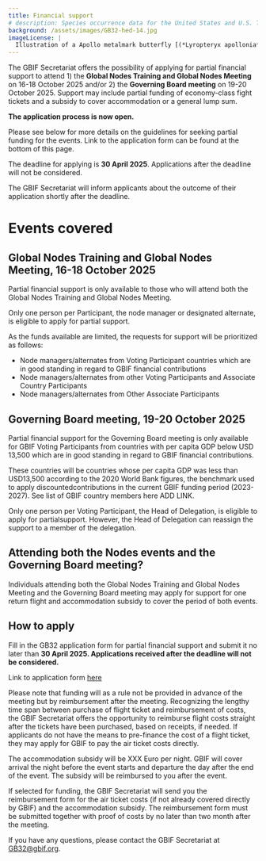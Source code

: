 ```yaml
---
title: Financial support
# description: Species occurrence data for the United States and U.S. Territories.
background: /assets/images/GB32-hed-14.jpg
imageLicense: |
  Illustration of a Apollo metalmark butterfly [(*Lyropteryx apollonia* Westwood, 1851)](https://www.gbif.org/species/165273183) from E.A. Seguy Papillons. Tolmer Editeur, Paris. Via [Biodiversity Heritage Library.](https://flic.kr/p/Diwh57)
---
```


The GBIF Secretariat offers the possibility of applying for partial financial support to attend 1) the **Global Nodes Training and Global Nodes Meeting** on 16-18 October 2025 and/or 2) the **Governing Board meeting** on 19-20 October 2025. Support may include partial funding of economy-class fight tickets and a subsidy to cover accommodation or a general lump sum.

**The application process is now open.**  

Please see below for more details on the guidelines for seeking partial funding for the events. Link to the application form can be found at the bottom of this page.  

The deadline for applying is **30 April 2025**. Applications after the deadline will not be considered.  

The GBIF Secretariat will inform applicants about the outcome of their application shortly after the deadline.  

# Events covered 

## Global Nodes Training and Global Nodes Meeting, 16-18 October 2025

Partial financial support is only available to those who will attend both the Global Nodes Training and Global Nodes Meeting. 

Only one person per Participant, the node manager or designated alternate, is eligible to apply for partial support. 

As the funds available are limited, the requests for support will be prioritized as follows: 
- Node managers/alternates from Voting Participant countries which are in good standing in regard to GBIF financial contributions
- Node managers/alternates from other Voting Participants and Associate Country Participants
- Node managers/alternates from Other Associate Participants

## Governing Board meeting, 19-20 October 2025
Partial financial support for the Governing Board meeting is only available for GBIF Voting Participants from countries with per capita GDP below USD 13,500 which are in good standing in regard to GBIF financial contributions.  

These countries will be countries whose per capita GDP was less than USD13,500 according to the 2020 World Bank figures, the benchmark used to apply discountedcontributions in the current GBIF funding period (2023-2027). See list of GBIF country members here ADD LINK.  

Only one person per Voting Participant, the Head of Delegation, is eligible to apply for partialsupport. However, the Head of Delegation can reassign the support to a member of the delegation.  

## Attending both the Nodes events and the Governing Board meeting?
Individuals attending both the Global Nodes Training and Global Nodes Meeting and the Governing Board meeting may apply for support for one return flight and accommodation subsidy to cover the period of both events.

## How to apply
Fill in the GB32 application form for partial financial support and submit it no later than **30 April 2025. Applications received after the deadline will not be considered.**   

Link to application form [here](https://docs.google.com/forms/d/e/1FAIpQLScoplI1y89JeEUAwCzaM2QjiR1G9_9HlnYDtPP9caCWY00E6A/viewform?usp=sharing)  

Please note that funding will as a rule not be provided in advance of the meeting but by reimbursement after the meeting. Recognizing the lengthy time span between purchase of flight ticket and reimbursement of costs, the GBIF Secretariat offers the opportunity to reimburse flight costs straight after the tickets have been purchased, based on receipts, if needed. If applicants do not have the means to pre-finance the cost of a flight ticket, they may apply for GBIF to pay the air ticket costs directly. 

The accommodation subsidy will be XXX Euro per night. GBIF will cover arrival the night before the event starts and departure the day after the end of the event. The subsidy will be reimbursed to you after the event.

If selected for funding, the GBIF Secretariat will send you the reimbursement form for the air ticket costs (if not already covered directly by GBIF) and the accommodation subsidy. The reimbursement form must be submitted together with proof of costs by no later than two month after the meeting.

If you have any questions, please contact the GBIF Secretariat at [GB32@gbif.org](mailto:GB32@gbif.org). 



